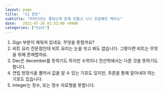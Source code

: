 ```yaml
---
layout: page
title:  "11 힌트"
subtitle: "아이디어는 좋았는데 문제 만들고 나니 조잡해진 케이스"
date:   2021-07-26 01:52:00 +0900
categories: ["hint"]
---
```


1. Sign 부분이 채워져 있네요. 무엇을 뜻할까요?<br>
2. 비트 요리 전문점인데 비트 요리는 눈을 씻고 봐도 없습니다. 그렇다면 비트는 무엇을 위해 존재할까요.<br>
3. Dec은 december를 뜻하기도 하지만 수학이나 전산학에서는 다른 것을 뜻하기도 합니다.<br>
4. 연립 방정식을 풀어서 값을 알 수 있는 기호도 있지만, 추론을 통해 알아내야 하는 기호도 있습니다.<br>
5. Integer는 정수, 또는 정수 자료형을 뜻합니다.<br>
<br>